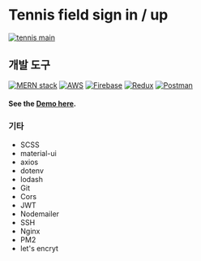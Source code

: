 # Tennis field sign in / up

[![tennis main](https://res.cloudinary.com/dosktjxwj/image/upload/v1634702743/concern_homepage_gbzevd.png)](https://res.cloudinary.com/dosktjxwj/image/upload/v1634702743/concern_homepage_gbzevd.png "main page")

## 개발 도구

[![MERN stack](https://res.cloudinary.com/dosktjxwj/image/upload/h_200/v1634707718/MERN-logo_mjo4bq.png)](https://res.cloudinary.com/dosktjxwj/image/upload/h_200/v1634707718/MERN-logo_mjo4bq.png "MongoDB Express React Nodejs")
[![AWS](https://res.cloudinary.com/dosktjxwj/image/upload/h_100/v1634707943/1920px-Amazon_Web_Services_Logo.svg_mtm6dv.png)](https://res.cloudinary.com/dosktjxwj/image/upload/h_100/v1634707943/1920px-Amazon_Web_Services_Logo.svg_mtm6dv.png "Amazon Web Service")
[![Firebase](https://res.cloudinary.com/dosktjxwj/image/upload/h_100/v1634707948/touchicon-180_molofm.png)](https://res.cloudinary.com/dosktjxwj/image/upload/h_100/v1634707948/touchicon-180_molofm.pngg "Firebase")
[![Redux](https://res.cloudinary.com/dosktjxwj/image/upload/h_100/v1634708012/%EB%8B%A4%EC%9A%B4%EB%A1%9C%EB%93%9C_1_ipumyx.png)](https://res.cloudinary.com/dosktjxwj/image/upload/h_100/v1634708012/%EB%8B%A4%EC%9A%B4%EB%A1%9C%EB%93%9C_1_ipumyx.png "Redux Toolkit")
[![Postman](https://res.cloudinary.com/dosktjxwj/image/upload/h_100/v1634708773/2893aede23f01bfcbd2319326bc96a6ed0524eba759745ed6d73405a3a8b67a8_e6gr9b.png)](https://res.cloudinary.com/dosktjxwj/image/upload/h_100/v1634708773/2893aede23f01bfcbd2319326bc96a6ed0524eba759745ed6d73405a3a8b67a8_e6gr9b.png "Postman")


#### See the [Demo here](https://concernteam.tk).

### 기타
- SCSS
- material-ui
- axios
- dotenv
- lodash
- Git
- Cors
- JWT
- Nodemailer
- SSH
- Nginx
- PM2
- let's encryt
